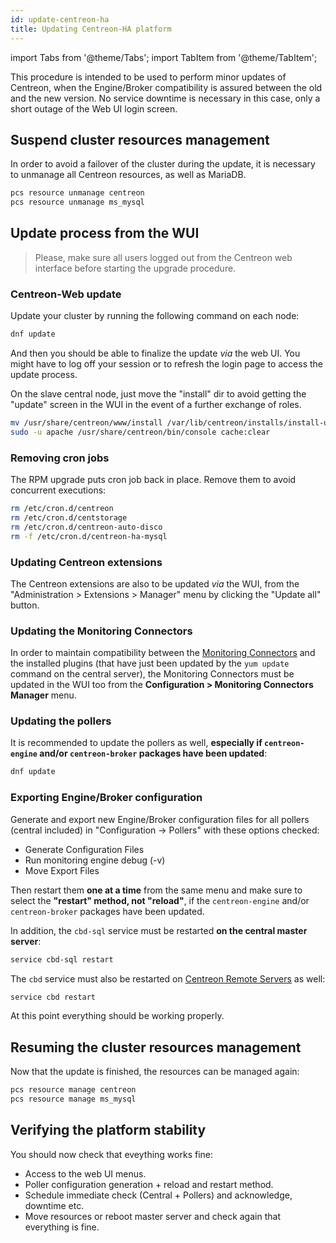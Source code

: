 ```yaml
---
id: update-centreon-ha
title: Updating Centreon-HA platform
---
```

import Tabs from '@theme/Tabs';
import TabItem from '@theme/TabItem';

This procedure is intended to be used to perform minor updates of Centreon, when the Engine/Broker compatibility is assured between the old and the new version. No service downtime is necessary in this case, only a short outage of the Web UI login screen.

## Suspend cluster resources management

In order to avoid a failover of the cluster during the update, it is necessary to unmanage all Centreon resources, as well as MariaDB.

```bash
pcs resource unmanage centreon
pcs resource unmanage ms_mysql
```

## Update process from the WUI

> Please, make sure all users logged out from the Centreon web interface
> before starting the upgrade procedure.

### Centreon-Web update

Update your cluster by running the following command on each node:

<Tabs groupId="sync">
<TabItem value="Alma / RHEL / Oracle Linux 8" label="Alma / RHEL / Oracle Linux 8">

```bash
dnf update
```

</TabItem>
</Tabs>

And then you should be able to finalize the update *via* the web UI. You might have to log off your session or to refresh the login page to access the update process.

On the slave central node, just move the "install" dir to avoid getting the "update" screen in the WUI in the event of a further exchange of roles.

```bash
mv /usr/share/centreon/www/install /var/lib/centreon/installs/install-update-YYYY-MM-DD
sudo -u apache /usr/share/centreon/bin/console cache:clear
```

### Removing cron jobs

The RPM upgrade puts cron job back in place. Remove them to avoid concurrent executions: 

```bash
rm /etc/cron.d/centreon
rm /etc/cron.d/centstorage
rm /etc/cron.d/centreon-auto-disco
rm -f /etc/cron.d/centreon-ha-mysql
```

### Updating Centreon extensions

The Centreon extensions are also to be updated *via* the WUI, from the "Administration > Extensions > Manager" menu by clicking the "Update all" button.

### Updating the Monitoring Connectors

In order to maintain compatibility between the [Monitoring Connectors](../monitoring/pluginpacks.md) and the installed plugins (that have just been updated by the `yum update` command on the central server), the Monitoring Connectors must be updated in the WUI too from the **Configuration > Monitoring Connectors Manager** menu.

### Updating the pollers

It is recommended to update the pollers as well, **especially if `centreon-engine` and/or `centreon-broker` packages have been updated**:

<Tabs groupId="sync">
<TabItem value="Alma / RHEL / Oracle Linux 8" label="Alma / RHEL / Oracle Linux 8">

```bash
dnf update
```

</TabItem>
</Tabs>

### Exporting Engine/Broker configuration

Generate and export new Engine/Broker configuration files for all pollers (central included) in "Configuration -> Pollers" with these options checked:

* Generate Configuration Files
* Run monitoring engine debug (-v)
* Move Export Files

Then restart them **one at a time** from the same menu and make sure to select the **"restart" method, not "reload"**, if the `centreon-engine` and/or `centreon-broker` packages have been updated.

In addition, the `cbd-sql` service must be restarted **on the central master server**:

```bash
service cbd-sql restart
```

The `cbd` service must also be restarted on [Centreon Remote Servers](../installation/architectures.md#description) as well:

```bash
service cbd restart
```

At this point everything should be working properly.

## Resuming the cluster resources management

Now that the update is finished, the resources can be managed again:

```bash
pcs resource manage centreon
pcs resource manage ms_mysql
```

## Verifying the platform stability

You should now check that eveything works fine:

* Access to the web UI menus.
* Poller configuration generation + reload and restart method.
* Schedule immediate check (Central + Pollers) and acknowledge, downtime etc.
* Move resources or reboot master server and check again that everything is fine.

